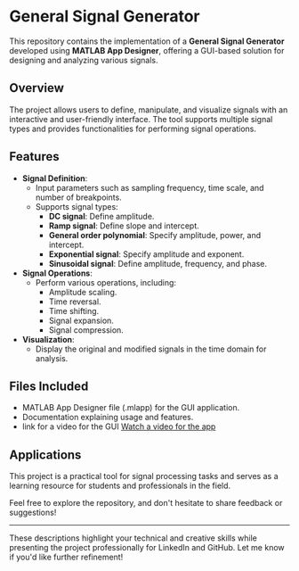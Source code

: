 # General Signal Generator  

This repository contains the implementation of a **General Signal Generator** developed using **MATLAB App Designer**, offering a GUI-based solution for designing and analyzing various signals.  

## Overview  
The project allows users to define, manipulate, and visualize signals with an interactive and user-friendly interface. The tool supports multiple signal types and provides functionalities for performing signal operations.  

## Features  
- **Signal Definition**:  
  - Input parameters such as sampling frequency, time scale, and number of breakpoints.  
  - Supports signal types:  
    - **DC signal**: Define amplitude.  
    - **Ramp signal**: Define slope and intercept.  
    - **General order polynomial**: Specify amplitude, power, and intercept.  
    - **Exponential signal**: Specify amplitude and exponent.  
    - **Sinusoidal signal**: Define amplitude, frequency, and phase.  
- **Signal Operations**:  
  - Perform various operations, including:  
    - Amplitude scaling.  
    - Time reversal.  
    - Time shifting.  
    - Signal expansion.  
    - Signal compression.  
- **Visualization**:  
  - Display the original and modified signals in the time domain for analysis.  

## Files Included  
- MATLAB App Designer file (.mlapp) for the GUI application.  
- Documentation explaining usage and features.
- link for a video for the GUI [Watch a video for the app]([https://www.mathworks.com/help/matlab/](https://drive.google.com/file/d/1fGWomMRnkxSqYRjvCIT2P7TEJhEiSj1y/view?usp=sharing))



## Applications  
This project is a practical tool for signal processing tasks and serves as a learning resource for students and professionals in the field.  

Feel free to explore the repository, and don't hesitate to share feedback or suggestions!  

---

These descriptions highlight your technical and creative skills while presenting the project professionally for LinkedIn and GitHub. Let me know if you'd like further refinement!
